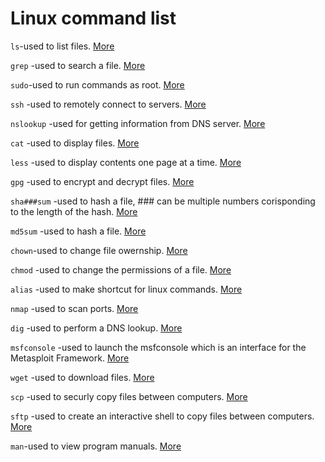 # Linux command list

``ls``-used to list files. [More](https://www.tecmint.com/15-basic-ls-command-examples-in-linux/)

``grep`` -used to search a file. [More](https://www.geeksforgeeks.org/grep-command-in-unixlinux/)

``sudo``-used to run commands as root. [More](https://phoenixnap.com/kb/linux-sudo-command)

``ssh`` -used to remotely connect to servers. [More](https://github.com/Spencer-Kotys/help/blob/main/Computer_and_Network_Security/ssh_help.md)

``nslookup`` -used for getting information from DNS server. [More](https://www.geeksforgeeks.org/nslookup-command-in-linux-with-examples/)

``cat`` -used to display files. [More](https://www.tecmint.com/13-basic-cat-command-examples-in-linux/)

``less`` -used to display contents one page at a time. [More](https://linuxize.com/post/less-command-in-linux/)

``gpg`` -used to encrypt and decrypt files. [More](https://github.com/Spencer-Kotys/help/blob/main/Computer_and_Network_Security/gpg_key_help.md)

``sha###sum`` -used to hash a file, ### can be multiple numbers corisponding to the length of the hash. [More](https://www.computerhope.com/unix/sha256sum.htm)

``md5sum`` -used to hash a file. [More](https://www.computerhope.com/jargon/m/md5sum.htm)

``chown``-used to change file owernship. [More](https://www.computerhope.com/unix/uchown.htm)

``chmod`` -used to change the permissions of a file. [More](https://www.computerhope.com/unix/uchmod.htm)

``alias`` -used to make shortcut for linux commands. [More](https://www.computerhope.com/unix/ualias.htm)

``nmap`` -used to scan ports. [More](https://www.computerhope.com/unix/nmap.htm)

``dig`` -used to perform a DNS lookup. [More](https://www.computerhope.com/unix/dig.htm)

``msfconsole`` -used to launch the msfconsole which is an interface for the Metasploit Framework. [More](https://www.offensive-security.com/metasploit-unleashed/msfconsole/)

``wget`` -used to download files. [More](https://www.computerhope.com/unix/wget.htm)

``scp`` -used to securly copy files between computers. [More](https://github.com/Spencer-Kotys/help/blob/main/Computer_and_Network_Security/ssh_help.md)

``sftp`` -used to create an interactive shell to copy files between computers. [More](https://github.com/Spencer-Kotys/help/blob/main/Computer_and_Network_Security/ssh_help.md)

``man``-used to view program manuals. [More](https://www.computerhope.com/unix/uman.htm)
